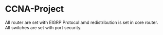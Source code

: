 # CCNA-Project
All router are set with EIGRP Protocol amd redistribution is set in core router. All switches are set with port security.
